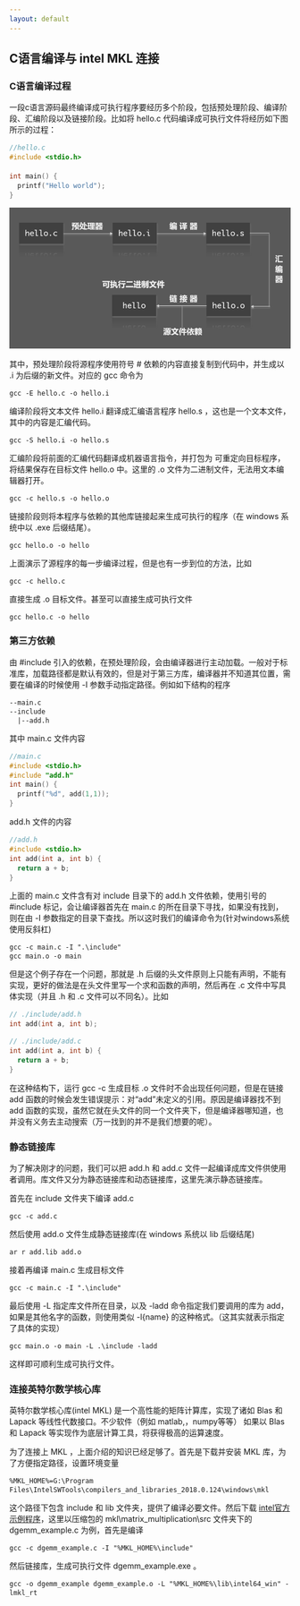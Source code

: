 ```yaml
---
layout: default
---
```


## C语言编译与 intel MKL 连接

### C语言编译过程

一段c语言源码最终编译成可执行程序要经历多个阶段，包括预处理阶段、编译阶段、汇编阶段以及链接阶段。比如将 hello.c 代码编译成可执行文件将经历如下图所示的过程：

```c
//hello.c
#include <stdio.h>

int main() {
  printf("Hello world");
}
```

![](/resources/2017-09-29-c-compile-and-mkl-link/compile.png)

其中，预处理阶段将源程序使用符号 <span>#</span> 依赖的内容直接复制到代码中，并生成以 <span>.i</span> 为后缀的新文件。对应的 gcc 命令为
```shell
gcc -E hello.c -o hello.i
```
编译阶段将文本文件 hello.i 翻译成汇编语言程序 hello.s ，这也是一个文本文件，其中的内容是汇编代码。

```
gcc -S hello.i -o hello.s
```

汇编阶段将前面的汇编代码翻译成机器语言指令，并打包为 可重定向目标程序，将结果保存在目标文件 hello.o 中。这里的 .o 文件为二进制文件，无法用文本编辑器打开。

```
gcc -c hello.s -o hello.o
```

链接阶段则将本程序与依赖的其他库链接起来生成可执行的程序（在 windows 系统中以 .exe 后缀结尾）。

```
gcc hello.o -o hello
```

上面演示了源程序的每一步编译过程，但是也有一步到位的方法，比如 

```
gcc -c hello.c
```

直接生成 .o 目标文件。甚至可以直接生成可执行文件 

```
gcc hello.c -o hello
```

### 第三方依赖

由 #include 引入的依赖，在预处理阶段，会由编译器进行主动加载。一般对于标准库，加载路径都是默认有效的，但是对于第三方库，编译器并不知道其位置，需要在编译的时候使用 -I 参数手动指定路径。例如如下结构的程序

```
--main.c
--include
  |--add.h
```
其中 main.c 文件内容

```c
//main.c
#include <stdio.h>
#include "add.h"
int main() {
  printf("%d", add(1,1));
}
```

add.h 文件的内容

```c
//add.h
#include <stdio.h>
int add(int a, int b) {
  return a + b;
}
```

上面的 main.c 文件含有对 include 目录下的 add.h 文件依赖，使用引号的 #include 标记，会让编译器首先在 main.c 的所在目录下寻找，如果没有找到，则在由 -I 参数指定的目录下查找。所以这时我们的编译命令为(针对windows系统使用反斜杠)

```shell
gcc -c main.c -I ".\include"
gcc main.o -o main
```

但是这个例子存在一个问题，那就是 .h 后缀的头文件原则上只能有声明，不能有实现，更好的做法是在头文件里写一个求和函数的声明，然后再在 .c 文件中写具体实现（并且 .h 和 .c 文件可以不同名）。比如

```c
// ./include/add.h
int add(int a, int b);
```

```c
// ./include/add.c
int add(int a, int b) {
  return a + b;
}
```

在这种结构下，运行 gcc -c 生成目标 .o 文件时不会出现任何问题，但是在链接 add 函数的时候会发生错误提示：对“add”未定义的引用。原因是编译器找不到 add 函数的实现，虽然它就在头文件的同一个文件夹下，但是编译器哪知道，也并没有义务去主动搜索（万一找到的并不是我们想要的呢）。

### 静态链接库

为了解决刚才的问题，我们可以把 add.h 和 add.c 文件一起编译成库文件供使用者调用。库文件又分为静态链接库和动态链接库，这里先演示静态链接库。

首先在 include 文件夹下编译 add.c

```
gcc -c add.c
```

然后使用 add.o 文件生成静态链接库(在 windows 系统以 lib 后缀结尾)

```
ar r add.lib add.o
```

接着再编译 main.c 生成目标文件 
 
```
gcc -c main.c -I ".\include"
```

最后使用 -L 指定库文件所在目录，以及 -ladd 命令指定我们要调用的库为 add，如果是其他名字的函数，则使用类似 -l{name} 的这种格式。（这其实就表示指定了具体的实现）
 
```
gcc main.o -o main -L .\include -ladd
```

这样即可顺利生成可执行文件。

### 连接英特尔数学核心库

英特尔数学核心库(intel MKL) 是一个高性能的矩阵计算库，实现了诸如 Blas 和 Lapack 等线性代数接口。不少软件（例如 matlab,，numpy等等） 如果以 Blas 和 Lapack 等实现作为底层计算工具，将获得极高的运算速度。

为了连接上 MKL ，上面介绍的知识已经足够了。首先是下载并安装 MKL 库，为了方便指定路径，设置环境变量 

```
%MKL_HOME%=G:\Program Files\IntelSWTools\compilers_and_libraries_2018.0.124\windows\mkl
```

这个路径下包含 include 和 lib 文件夹，提供了编译必要文件。然后下载 [intel官方示例程序](https://software.intel.com/en-us/product-code-samples)，这里以压缩包的 mkl\matrix_multiplication\src 文件夹下的 dgemm_example.c 为例，首先是编译

```
gcc -c dgemm_example.c -I "%MKL_HOME%\include"
```

然后链接库，生成可执行文件 dgemm_example.exe 。

```
gcc -o dgemm_example dgemm_example.o -L "%MKL_HOME%\lib\intel64_win" -lmkl_rt
```



